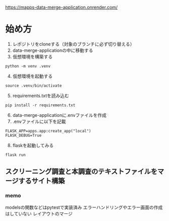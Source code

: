 https://mapps-data-merge-application.onrender.com/

# 始め方
1. レポジトリをcloneする（対象のブランチに必ず切り替える）
2. data-merge-applicationの中に移動する
3. 仮想環境を構築する
```
python -m venv .venv
```
4. 仮想環境を起動する
```
source .venv/bin/activate
```
5. requirements.txtを読み込む
```
pip install -r requirements.txt
```
6. data-merge-applicationに.envファイルを作成
7. .envファイルに以下を記載
```
FLASK_APP=apps.app:create_app("local")
FLASK_DEBUG=True
```
8. flaskを起動してみる
```
flask run
```

## スクリーニング調査と本調査のテキストファイルをマージするサイト構築

### memo 
modelsの関数などはpytestで実装済み
エラーハンドリングやエラー画面の作成はしていない
レイアウトのマージ
